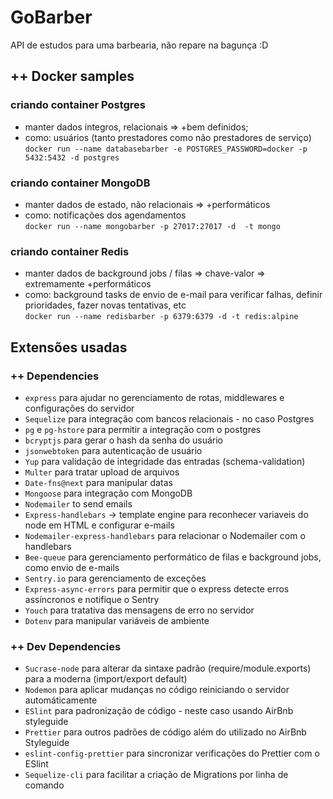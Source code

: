# GoBarber
  API de estudos para uma barbearia, não repare na bagunça :D
  
## ++ Docker samples

### criando container Postgres
  - manter dados integros, relacionais => +bem definidos;
  - como: usuários (tanto prestadores como não prestadores de serviço)  
`docker run --name databasebarber -e POSTGRES_PASSWORD=docker -p 5432:5432 -d postgres`

### criando container MongoDB
  - manter dados de estado, não relacionais => +performáticos
  - como: notificações dos agendamentos   
`docker run --name mongobarber -p 27017:27017 -d  -t mongo`

### criando container Redis
  - manter dados de background jobs / filas => chave-valor => extremamente +performáticos
  - como: background tasks de envio de e-mail para verificar falhas, definir prioridades, fazer novas tentativas, etc   
`docker run --name redisbarber -p 6379:6379 -d -t redis:alpine`

## Extensões usadas

### ++ Dependencies

- `express` para ajudar no gerenciamento de rotas, middlewares e configurações do servidor
- `Sequelize` para integração com bancos relacionais - no caso Postgres
- `pg` e `pg-hstore` para permitir a integração com o postgres
- `bcryptjs` para gerar o hash da senha do usuário
- `jsonwebtoken` para autenticação de usuário
- `Yup` para validação de integridade das entradas (schema-validation)
- `Multer` para tratar upload de arquivos
- `Date-fns@next` para manipular datas
- `Mongoose` para integração com MongoDB
- `Nodemailer` to send emails
- `Express-handlebars` -> template engine para reconhecer variaveis do node em HTML e configurar e-mails
- `Nodemailer-express-handlebars` para relacionar o Nodemailer com o handlebars
- `Bee-queue` para gerenciamento performático de filas e background jobs, como envio de e-mails
- `Sentry.io` para gerenciamento de exceções
- `Express-async-errors` para permitir que o express detecte erros assíncronos e notifique o Sentry
- `Youch` para tratativa das mensagens de erro no servidor
- `Dotenv` para manipular variáveis de ambiente

### ++ Dev Dependencies
- `Sucrase-node` para alterar da sintaxe padrão (require/module.exports) para a moderna (import/export default)
- `Nodemon` para aplicar mudanças no código reiniciando o servidor automáticamente
- `ESlint` para padronização de código - neste caso usando AirBnb styleguide
- `Prettier` para outros padrões de código além do utilizado no AirBnb Styleguide
- `eslint-config-prettier` para sincronizar verificações do Prettier com o ESlint
- `Sequelize-cli` para facilitar a criação de Migrations por linha de comando
